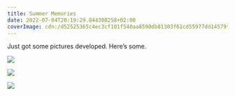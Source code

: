 ```yaml
---
title: Summer Memories
date: 2022-07-04T20:19:29.844308258+02:00
coverImage: cdn:/d52525365c4ec3cf101f540aa8590db81303f61cd55977dd14579f6ba6c0ddee
---
```


<style>
.grid-wfdkjycwjp {
  grid-template-areas:
    "a b"
    "c c";
}

.grid-wfdkjycwjp> *:nth-child(1) { grid-area: a; }
.grid-wfdkjycwjp> *:nth-child(2) { grid-area: b; }
.grid-wfdkjycwjp> *:nth-child(3) { grid-area: c; }
</style>


Just got some pictures developed. Here’s some.

<div class="fw grid-wfdkjycwjp fg">

![](cdn:/d52525365c4ec3cf101f540aa8590db81303f61cd55977dd14579f6ba6c0ddee)

![](cdn:/b3c92abaccbe5da766e0d7c8222531f48e81c79ca349be35c0c24bd3797a2149)

![](cdn:/50d697931805a3aaa91f5d57a17165cf0f428d4db8c27df5b7523fc478ab8d83)

</div>

